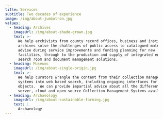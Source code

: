 ```yaml
---
title: Services
subtitle: Two decades of experience
image: /img/about-jumbotron.jpg
values:
  - heading: Archives
    imageUrl: /img/about-shade-grown.jpg
    text: >-
      We help archivists from county record offices, business and institution
      archives solve the challenges of public access to catalogued material.  We
      advise during service improvements and funding planning for new
      facilities, through to the production and supply of integrated end-to-end
      search room and document management solutions.
  - heading: Museums
    imageUrl: /img/about-single-origin.jpg
    text: >-
      We help curators wrangle the content from their collection management
      systems into web based search, including engaging interfaces for 2D and 3D
      objects.  We can provide impartial advice about all the different desktop,
      server, cloud and open source Collection Management Systems available.
  - heading: Archaeology
    imageUrl: /img/about-sustainable-farming.jpg
    text: |
      Archaeology
---
```


